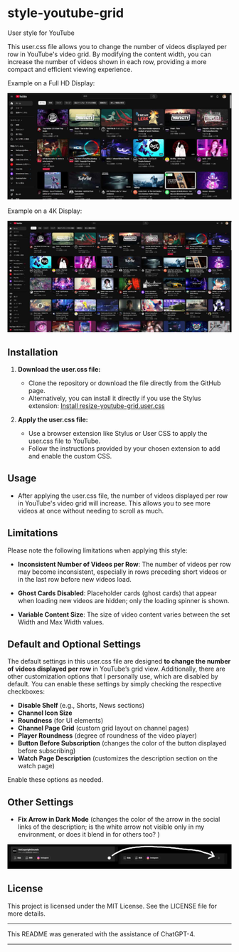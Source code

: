 # style-youtube-grid

User style for YouTube

This user.css file allows you to change the number of videos displayed per row in YouTube's video grid. By modifying the content width, you can increase the number of videos shown in each row, providing a more compact and efficient viewing experience.

Example on a Full HD Display:

![ex1.jpg](screenshots\ex1.jpg)

Example on a 4K Display:

![ex2.jpg](screenshots\ex2.jpg)

## Installation

1. **Download the user.css file:**
   
   - Clone the repository or download the file directly from the GitHub page.
   - Alternatively, you can install it directly if you use the Stylus extension:
     [Install resize-youtube-grid.user.css](https://github.com/Igusy/style-youtube-grid/raw/main/resize-youtube-grid.user.css)

2. **Apply the user.css file:**
   
   - Use a browser extension like Stylus or User CSS to apply the user.css file to YouTube.
   - Follow the instructions provided by your chosen extension to add and enable the custom CSS.

## Usage

- After applying the user.css file, the number of videos displayed per row in YouTube's video grid will increase. This allows you to see more videos at once without needing to scroll as much.

## Limitations

Please note the following limitations when applying this style:

* **Inconsistent Number of Videos per Row**: The number of videos per row may become inconsistent, especially in rows preceding short videos or in the last row before new videos load.

* **Ghost Cards Disabled**: Placeholder cards (ghost cards) that appear when loading new videos are hidden; only the loading spinner is shown.
* **Variable Content Size**: The size of video content varies between the set Width and Max Width values.

## Default and Optional Settings

The default settings in this user.css file are designed **to change the number of videos displayed per row** in YouTube’s grid view. Additionally, there are other customization options that I personally use, which are disabled by default. You can enable these settings by simply checking the respective checkboxes:

- **Disable Shelf** (e.g., Shorts, News sections)
- **Channel Icon Size**
- **Roundness** (for UI elements)
- **Channel Page Grid** (custom grid layout on channel pages)
- **Player Roundness** (degree of roundness of the video player)
- **Button Before Subscription** (changes the color of the button displayed before subscribing)
- **Watch Page Description** (customizes the description section on the watch page)

Enable these options as needed.

## Other Settings

- **Fix Arrow in Dark Mode** (changes the color of the arrow in the social links of the description; is the white arrow not visible only in my environment, or does it blend in for others too? )

![ex2.jpg](screenshots\ex3.jpg)

## License

This project is licensed under the MIT License. See the LICENSE file for more details.

---

This README was generated with the assistance of ChatGPT-4.

---
